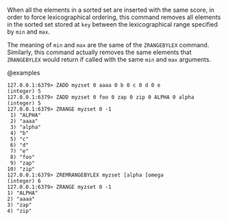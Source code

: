 When all the elements in a sorted set are inserted with the same score, in order to force lexicographical ordering, this command removes all elements in the sorted set stored at `key` between the lexicographical range specified by `min` and `max`.

The meaning of `min` and `max` are the same of the `ZRANGEBYLEX` command. Similarly, this command actually removes the same elements that `ZRANGEBYLEX` would return if called with the same `min` and `max` arguments.

@examples

```valkey-cli
127.0.0.1:6379> ZADD myzset 0 aaaa 0 b 0 c 0 d 0 e
(integer) 5
127.0.0.1:6379> ZADD myzset 0 foo 0 zap 0 zip 0 ALPHA 0 alpha
(integer) 5
127.0.0.1:6379> ZRANGE myzset 0 -1
 1) "ALPHA"
 2) "aaaa"
 3) "alpha"
 4) "b"
 5) "c"
 6) "d"
 7) "e"
 8) "foo"
 9) "zap"
10) "zip"
127.0.0.1:6379> ZREMRANGEBYLEX myzset [alpha [omega
(integer) 6
127.0.0.1:6379> ZRANGE myzset 0 -1
1) "ALPHA"
2) "aaaa"
3) "zap"
4) "zip"
```
